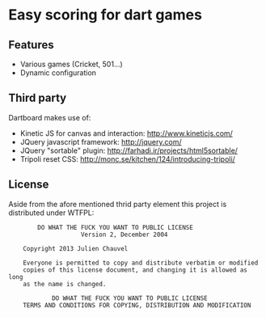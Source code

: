 Easy scoring for dart games
============================

Features
--------
* Various games (Cricket, 501...)
* Dynamic configuration

Third party
-----------
Dartboard makes use of:
* Kinetic JS for canvas and interaction: http://www.kineticjs.com/
* JQuery javascript framework: http://jquery.com/
* JQuery "sortable" plugin: http://farhadi.ir/projects/html5sortable/
* Tripoli reset CSS: http://monc.se/kitchen/124/introducing-tripoli/

License
-------
Aside from the afore mentioned thrid party element this project is distributed under WTFPL:

		    DO WHAT THE FUCK YOU WANT TO PUBLIC LICENSE
		                Version 2, December 2004

		Copyright 2013 Julien Chauvel

		Everyone is permitted to copy and distribute verbatim or modified
		copies of this license document, and changing it is allowed as long
		as the name is changed.

		        DO WHAT THE FUCK YOU WANT TO PUBLIC LICENSE
		TERMS AND CONDITIONS FOR COPYING, DISTRIBUTION AND MODIFICATION

